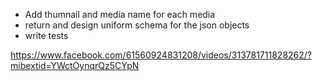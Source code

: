 - Add thumnail and media name for each media
- return and design uniform schema for the json objects
- write tests


https://www.facebook.com/61560924831208/videos/313781711828262/?mibextid=YWctOynqrQz5CYpN